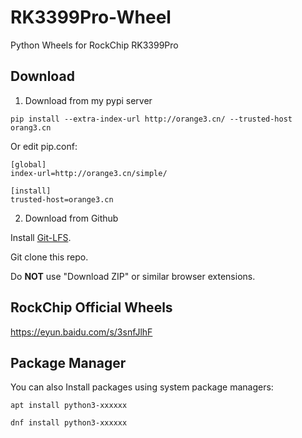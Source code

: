 # RK3399Pro-Wheel
Python Wheels for RockChip RK3399Pro


## Download
1. Download from my pypi server

 `pip install --extra-index-url http://orange3.cn/ --trusted-host orang3.cn`
 
 Or edit pip.conf:
```
[global]
index-url=http://orange3.cn/simple/

[install]
trusted-host=orange3.cn
```

2. Download from Github

 Install [Git-LFS](https://git-lfs.github.com/).
 
 Git clone this repo.
 
 Do **NOT** use "Download ZIP" or similar browser extensions.


## RockChip Official Wheels
https://eyun.baidu.com/s/3snfJlhF


## Package Manager
You can also Install packages using system package managers:

`apt install python3-xxxxxx`

`dnf install python3-xxxxxx`
